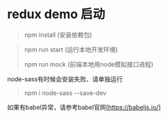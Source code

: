 # redux demo 启动
>npm install  (安装依赖包)

>npm run start (运行本地开发环境)
>
>npm run mock (前端本地用node模拟接口进程)

node-sass有时候会安装失败、请单独运行
>npm i node-sass --save-dev

如果有babel异常，请参考babel官网[https://babeljs.io/]